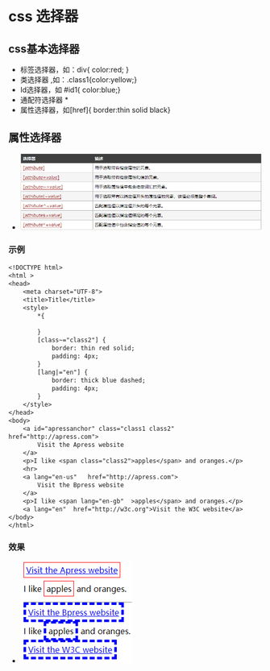 # css 选择器

## css基本选择器

* 标签选择器，如：div{ color:red; }
* 类选择器 ,如：.class1{color:yellow;}
* Id选择器，如 #id1{ color:blue;}
* 通配符选择器 *
* 属性选择器，如[href]{ border:thin solid black}

## 属性选择器

* ![属性选择器](./attrselector.png)

### 示例
```
<!DOCTYPE html>
<html >
<head>
    <meta charset="UTF-8">
    <title>Title</title>
    <style>
        *{

        }
        [class~="class2"] {
            border: thin red solid;
            padding: 4px;
        }
        [lang|="en"] {
            border: thick blue dashed;
            padding: 4px;
        }
    </style>
</head>
<body>
    <a id="apressanchor" class="class1 class2" href="http://apress.com">
        Visit the Apress website
    </a>
    <p>I like <span class="class2">apples</span> and oranges.</p>
    <hr>
    <a lang="en-us"   href="http://apress.com">
        Visit the Bpress website
    </a>
    <p>I like <span lang="en-gb"  >apples</span> and oranges.</p>
    <a lang="en"  href="http://w3c.org">Visit the W3C website</a>
</body>
</html>
```
### 效果
* ![属性选择器效果](./res1.png)


